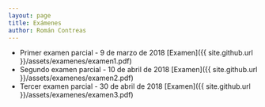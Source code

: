 ```yaml
---
layout: page
title: Exámenes
author: Román Contreas
---
```


* Primer examen parcial  - 9 de marzo de 2018 [Examen]({{ site.github.url }}/assets/examenes/examen1.pdf)
* Segundo examen parcial  - 10 de abril de 2018 [Examen]({{ site.github.url }}/assets/examenes/examen2.pdf)
* Tercer examen parcial - 30 de abril de 2018 [Examen]({{ site.github.url }}/assets/examenes/examen3.pdf)
